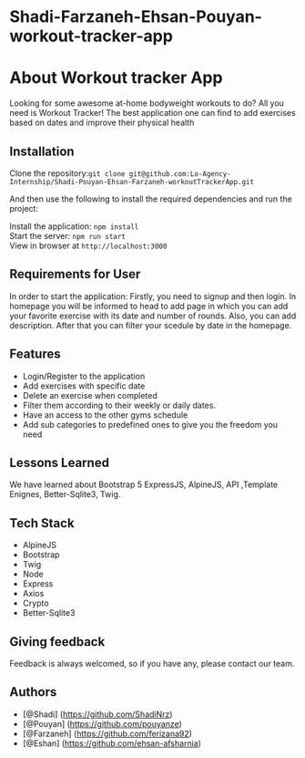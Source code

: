 # Shadi-Farzaneh-Ehsan-Pouyan-workout-tracker-app
# About Workout tracker App

Looking for some awesome at-home bodyweight workouts to do? All you need is Workout Tracker! The best application one can find to add exercises based on dates and improve their physical health

## Installation
Clone the repository:`git clone git@github.com:Lo-Agency-Internship/Shadi-Pouyan-Ehsan-Farzaneh-workoutTrackerApp.git`<br />

And then use the following to install the required dependencies and run the project:

Install the application: ```npm install```<br />
Start the server: ```npm run start```<br /> 
View in browser at ```http://localhost:3000```

## Requirements for User
In order to start the application: Firstly, you need to signup and then login.
 In homepage you will be informed to head to add page in which you can add your favorite exercise with its date and number of rounds. Also, you can add description. After that you can filter your scedule by date in the homepage.


## Features
- Login/Register to the application
- Add exercises with specific date 
- Delete an exercise when completed
- Filter them according to their weekly or daily dates.
- Have an access to the other gyms schedule
- Add sub categories to predefined ones to give you the freedom you need


## Lessons Learned
We have learned about Bootstrap 5 ExpressJS, AlpineJS, API ,Template Enignes, Better-Sqlite3, Twig. 


## Tech Stack

 * AlpineJS
 * Bootstrap
 * Twig
 * Node
 * Express
 * Axios
 * Crypto
 * Better-Sqlite3


## Giving feedback
Feedback is always welcomed, so if you have any, please contact our team.

## Authors

- [@Shadi] (https://github.com/ShadiNrz)
- [@Pouyan] (https://github.com/pouyanze)
- [@Farzaneh] (https://github.com/ferizana92)
- [@Eshan] (https://github.com/ehsan-afsharnia)
